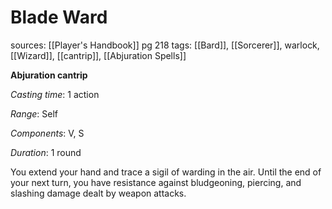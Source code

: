 # Blade Ward
sources: [[Player's Handbook]] pg 218
tags: [[Bard]], [[Sorcerer]], warlock, [[Wizard]], [[cantrip]], [[Abjuration Spells]]

**Abjuration cantrip**

*Casting time*: 1 action

*Range*: Self

*Components*: V, S

*Duration*: 1 round

You extend your hand and trace a sigil of warding in the air. Until the end of your next turn, you have resistance against bludgeoning, piercing, and slashing damage dealt by weapon attacks.
